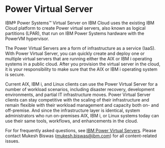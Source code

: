 # Power Virtual Server
IBM® Power Systems™ Virtual Server on IBM Cloud uses the existing IBM Cloud platform to create Power virtual servers, also known as logical partitions (LPAR), that run on IBM Power Systems hardware with the PowerVM hypervisor.

The Power Virtual Servers are a form of infrastructure as a service (IaaS). With Power Virtual Server, you can quickly create and deploy one or multiple virtual servers that are running either the AIX or IBM i operating systems in a public cloud. After you provision the virtual server in the cloud, it is your responsibility to make sure that the AIX or IBM i operating system is secure.

Current AIX, IBM i, and Linux clients can use the Power Virtual Server for a number of workload scenarios, including disaster recovery, development environments, and partial IT infrastructure moves. Power Virtual Server clients can stay competitive with the scaling of their infrastructure and remain flexible with their workload management and capacity both on- and off-premise. And since the infrastructure layer is identical, system administrators who run on-premises AIX, IBM i, or Linux systems today can use their same tools, workflows, and enhancements in the cloud.

For for frequently asked questions, see [IBM Power Virtual Servers](https://cloud.ibm.com/docs/power-iaas?topic=power-iaas-power-iaas-faqs). Please contact Mukesh Biswas (mukesh.biswas@ibm.com) for all content-related issues.
